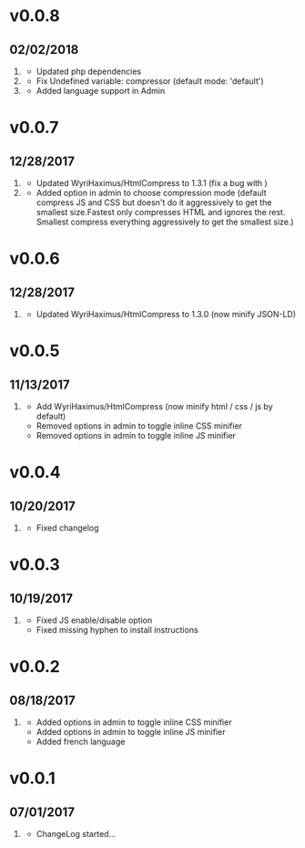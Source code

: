 # v0.0.8
## 02/02/2018

1. [](#improved)
   * Updated php dependencies
1. [](#bugfix)
   * Fix Undefined variable: compressor (default mode: 'default')
1. [](#new)
   * Added language support in Admin

# v0.0.7
## 12/28/2017

1. [](#bugfix)
   * Updated WyriHaximus/HtmlCompress to 1.3.1 (fix a bug with )
1. [](#new)
   * Added option in admin to choose compression mode (default compress JS and CSS but doesn't do it aggressively to get the smallest size.Fastest only compresses HTML and ignores the rest. Smallest compress everything aggressively to get the smallest size.)

# v0.0.6
## 12/28/2017

1. [](#improved)
   * Updated WyriHaximus/HtmlCompress to 1.3.0 (now minify JSON-LD)

# v0.0.5
## 11/13/2017

1. [](#improved)
   * Add WyriHaximus/HtmlCompress (now minify html / css / js by default)
   * Removed options in admin to toggle inline CSS minifier
   * Removed options in admin to toggle inline JS minifier

# v0.0.4
## 10/20/2017

1. [](#improved)
   * Fixed changelog

# v0.0.3
## 10/19/2017

1. [](#bugfix)
   * Fixed JS enable/disable option
   * Fixed missing hyphen to install instructions

# v0.0.2
## 08/18/2017

1. [](#new)
   * Added options in admin to toggle inline CSS minifier
   * Added options in admin to toggle inline JS minifier
   * Added french language

# v0.0.1
## 07/01/2017

1. [](#new)
   * ChangeLog started...
